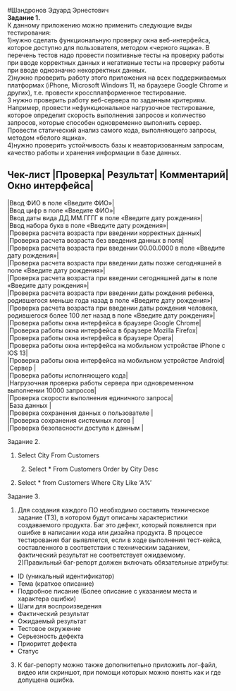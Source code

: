 #Шандронов Эдуард Эрнестович  
**Задание 1.**  
К данному приложению можно применить следующие виды тестирования:  
1)нужно сделать функциональную проверку окна веб-интерфейса, которое доступно для пользователя, методом «черного ящика». В перечень тестов надо провести  позитивные тесты на проверку работы при вводе корректных данных  и негативные тесты на проверку работы при вводе однозначно некорректных данных.  
2)нужно проверить работу этого приложения на всех поддерживаемых платформах (iPhone, Microsoft Windows 11, на браузере Google Chrome и других), т.е. провести кроссплатформенное тестирование.  
3 нужно проверить работу веб-сервера по заданным критериям. Например, провести нефункциональное нагрузочное тестирование, которое определит скорость выполнения запросов и количество запросов, которые способен одновременно выполнить сервер. Провести статический анализ самого кода, выполняющего запросы,  методом «белого ящика».  
4)нужно проверить устойчивость базы к неавторизованным запросам,  качество работы и хранения информации в базе данных.  

**Чек-лист**
|Проверка|	Результат|	Комментарий|Окно интерфейса|
----------------------------------------------------------------------------------------------------------------------------------------------------
|Ввод ФИО в поле «Введите ФИО»|  
|Ввод цифр в поле «Введите ФИО»|  
|Ввод даты вида ДД.ММ.ГГГГ в поле «Введите дату рождения»|  
|Ввод набора букв в поле «Введите дату рождения»|  
|Проверка расчета возраста при введении корректных данных|  
|Проверка расчета возраста без введения данных в поля|  
|Проверка расчета возраста при введении 00.00.0000 в поле «Введите дату рождения»|  
|Проверка расчета возраста при введении даты позже сегодняшней в поле «Введите дату рождения»|  
|Проверка расчета возраста при введении сегодняшней даты в поле «Введите дату рождения»|  
|Проверка расчета возраста при введении даты рождения ребенка, родившегося меньше года назад в поле «Введите дату рождения»|  
|Проверка расчета возраста при введении даты рождения человека, родившегося более 100 лет назад в поле «Введите дату рождения»|  
|Проверка работы окна интерфейса в браузере Google Chrome|  
|Проверка работы окна интерфейса в браузере Mozilla Firefox|  		
|Проверка работы окна интерфейса в браузере Opera|  
|Проверка работы окна интерфейса на мобильном устройстве iPhone с IOS 13|  
|Проверка работы окна интерфейса на мобильном устройстве Android|  
|Сервер		|  
|Проверка работы исполняющего кода|  
|Нагрузочная проверка работы сервера при одновременном выполнении 10000 запросов|  
|Проверка скорости выполнения единичного запроса|  
|База данных		|  
|Проверка сохранения данных о пользователе	|  
|Проверка сохранения системных логов		|  
|Проверка безопасности доступа к данным		|  


Задание 2.
1)	Select City From Customers

       2)  Select * From Customers
Order by City Desc

3)	Select * from Customers
Where City Like ‘A%’

Задание 3.
1) Для создания каждого ПО  необходимо составить техническое задание (ТЗ), в котором будут описаны характеристики  создаваемого продукта. Баг  это дефект, который появляется при ошибке в написании кода или дизайна продукта.
В процессе тестирования баг выявляется, если в ходе выполнения тест-кейса, составленного в соответствии с техническим заданием, фактический результат не соответствует ожидаемому.
2)Правильный баг-репорт должен включать обязательные атрибуты:
- ID (уникальный идентификатор)
- Тема (краткое описание)
- Подробное писание (Более описание с указанием места и характера ошибки)
- Шаги для воспроизведения 
- Фактический результат
- Ожидаемый результат
- Тестовое окружение
- Серьезность дефекта
- Приоритет дефекта
- Статус
3) К баг-репорту можно также дополнительно приложить лог-файл, видео или скриншот, при помощи которых можно понять как и где допущена ошибка.






